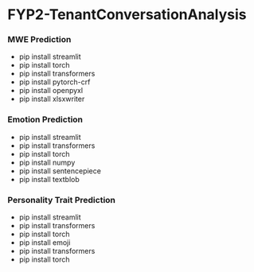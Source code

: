 # FYP2-TenantConversationAnalysis

### MWE Prediction
- pip install streamlit
- pip install torch
- pip install transformers
- pip install pytorch-crf
- pip install openpyxl
- pip install xlsxwriter

### Emotion Prediction
- pip install streamlit 
- pip install transformers 
- pip install torch 
- pip install numpy 
- pip install sentencepiece
- pip install textblob

### Personality Trait Prediction
- pip install streamlit 
- pip install transformers 
- pip install torch
- pip install emoji
- pip install transformers 
- pip install torch 
